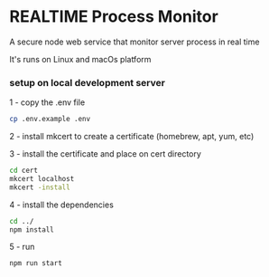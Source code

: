 # REALTIME Process Monitor

A secure node web service that monitor server process in real time

It's runs on Linux and macOs platform

### setup on local development server

1 - copy the .env file

```bash
cp .env.example .env
```

2 - install mkcert to create a certificate (homebrew, apt, yum, etc)

3 - install the certificate and place on cert directory

```bash
cd cert
mkcert localhost
mkcert -install
```

4 - install the dependencies

```bash
cd ../
npm install
```

5 - run

```bash
npm run start
```
